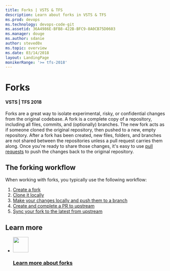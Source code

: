 ```yaml
---
title: Forks | VSTS & TFS     
description: Learn about forks in VSTS & TFS  
ms.prod: devops
ms.technology: devops-code-git 
ms.assetid: 36A4986E-BFB8-422B-BFC9-8A0CB75D0603    
ms.manager: douge
ms.author: sdanie
author: steved0x
ms.topic: overview
ms.date: 03/14/2018
layout: LandingPage
monikerRange: '>= tfs-2018'
---
```



# Forks

#### VSTS | TFS 2018

Forks are a great way to isolate experimental, risky, or confidential changes from the original codebase. A fork is a complete copy of a repository, including all files, commits, and (optionally) branches. The new fork acts as if someone cloned the original repository, then pushed to a new, empty repository.
After a fork has been created, new files, folders, and branches are not shared between the repositories unless a pull request carries them along. Once you're ready to share those changes, it's easy to use [pull requests](pull-requests.md) to push the changes back to the original repository.

## The forking workflow

When working with forks, you typically use the following workflow:

1. [Create a fork](concepts/forks.md#create-fork)
2. [Clone it locally](concepts/forks.md#clone-locally)
3. [Make your changes locally and push them to a branch](concepts/forks.md#push-changes)
4. [Create and complete a PR to upstream](concepts/forks.md#create-pr)
5. [Sync your fork to the latest from upstream](concepts/forks.md#sync-fork)


## Learn more

<ul class="panelContent cardsFTitle">
    <li>
        <a href="concepts/forks.md">
        <div class="cardSize">
            <div class="cardPadding">
                <div class="card">
                    <div class="cardImageOuter">
                        <div class="cardImage">
                            <img width="48" height="48" alt="" src="https://docs.microsoft.com/media/common/i_forks.svg" />
                        </div>
                    </div>
                    <div class="cardText">
                        <h3>Learn more about forks</h3>
                    </div>
                </div>
            </div>
        </div>
        </a>
    </li>
 </ul>



